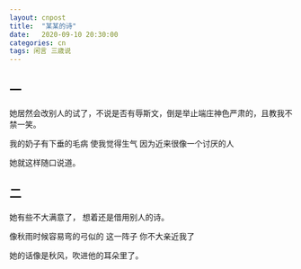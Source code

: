 ```yaml
---
layout: cnpost
title:  "某某的诗"
date:   2020-09-10 20:30:00
categories: cn
tags: 闲言 三歳说
---
```


## 一

她居然会改别人的试了，不说是否有辱斯文，倒是举止端庄神色严肃的，且教我不禁一笑。

我的奶子有下垂的毛病
使我觉得生气
因为近来很像一个讨厌的人

她就这样随口说道。

## 二

她有些不大满意了，
想着还是借用别人的诗。

像秋雨时候容易弯的弓似的
这一阵子
你不大亲近我了

她的话像是秋风，吹进他的耳朵里了。